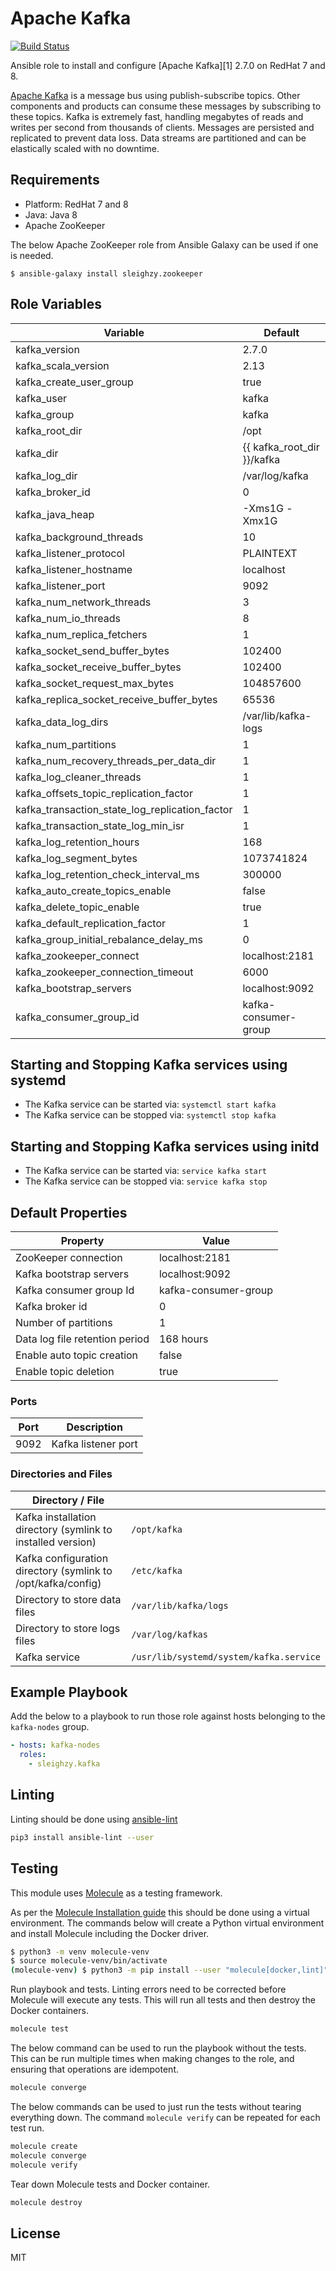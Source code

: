 # Apache Kafka

[![Build Status](https://travis-ci.org/sleighzy/ansible-kafka.svg?branch=master)](https://travis-ci.org/sleighzy/ansible-kafka)

Ansible role to install and configure [Apache Kafka][1] 2.7.0 on RedHat 7 and 8.

[Apache Kafka](http://kafka.apache.org/) is a message bus using
publish-subscribe topics. Other components and products can consume these
messages by subscribing to these topics. Kafka is extremely fast, handling
megabytes of reads and writes per second from thousands of clients. Messages are
persisted and replicated to prevent data loss. Data streams are partitioned and
can be elastically scaled with no downtime.

## Requirements

- Platform: RedHat 7 and 8
- Java: Java 8
- Apache ZooKeeper

The below Apache ZooKeeper role from Ansible Galaxy can be used if one is
needed.

`$ ansible-galaxy install sleighzy.zookeeper`

## Role Variables

| Variable                                        | Default                    |
| ----------------------------------------------- | -------------------------- |
| kafka_version                                   | 2.7.0                      |
| kafka_scala_version                             | 2.13                       |
| kafka_create_user_group                         | true                       |
| kafka_user                                      | kafka                      |
| kafka_group                                     | kafka                      |
| kafka_root_dir                                  | /opt                       |
| kafka_dir                                       | {{ kafka_root_dir }}/kafka |
| kafka_log_dir                                   | /var/log/kafka             |
| kafka_broker_id                                 | 0                          |
| kafka_java_heap                                 | -Xms1G -Xmx1G              |
| kafka_background_threads                        | 10                         |
| kafka_listener_protocol                         | PLAINTEXT                  |
| kafka_listener_hostname                         | localhost                  |
| kafka_listener_port                             | 9092                       |
| kafka_num_network_threads                       | 3                          |
| kafka_num_io_threads                            | 8                          |
| kafka_num_replica_fetchers                      | 1                          |
| kafka_socket_send_buffer_bytes                  | 102400                     |
| kafka_socket_receive_buffer_bytes               | 102400                     |
| kafka_socket_request_max_bytes                  | 104857600                  |
| kafka_replica_socket_receive_buffer_bytes       | 65536                      |
| kafka_data_log_dirs                             | /var/lib/kafka-logs        |
| kafka_num_partitions                            | 1                          |
| kafka_num_recovery_threads_per_data_dir         | 1                          |
| kafka_log_cleaner_threads                       | 1                          |
| kafka_offsets_topic_replication_factor          | 1                          |
| kafka_transaction_state_log_replication_factor  | 1                          |
| kafka_transaction_state_log_min_isr             | 1                          |
| kafka_log_retention_hours                       | 168                        |
| kafka_log_segment_bytes                         | 1073741824                 |
| kafka_log_retention_check_interval_ms           | 300000                     |
| kafka_auto_create_topics_enable 		  | false                      |
| kafka_delete_topic_enable          		  | true                       |
| kafka_default_replication_factor   		  | 1                          |
| kafka_group_initial_rebalance_delay_ms	  | 0                          |
| kafka_zookeeper_connect            		  | localhost:2181             |
| kafka_zookeeper_connection_timeout		  | 6000                       |
| kafka_bootstrap_servers            		  | localhost:9092             |
| kafka_consumer_group_id            		  | kafka-consumer-group       |

## Starting and Stopping Kafka services using systemd

- The Kafka service can be started via: `systemctl start kafka`
- The Kafka service can be stopped via: `systemctl stop kafka`

## Starting and Stopping Kafka services using initd

- The Kafka service can be started via: `service kafka start`
- The Kafka service can be stopped via: `service kafka stop`

## Default Properties

| Property                       | Value                |
| ------------------------------ | -------------------- |
| ZooKeeper connection           | localhost:2181       |
| Kafka bootstrap servers        | localhost:9092       |
| Kafka consumer group Id        | kafka-consumer-group |
| Kafka broker id                | 0                    |
| Number of partitions           | 1                    |
| Data log file retention period | 168 hours            |
| Enable auto topic creation     | false                |
| Enable topic deletion          | true                 |

### Ports

| Port | Description         |
| ---- | ------------------- |
| 9092 | Kafka listener port |

### Directories and Files

<!-- markdownlint-disable MD013 -->

| Directory / File                                             |                                         |
| ------------------------------------------------------------ | --------------------------------------- |
| Kafka installation directory (symlink to installed version)  | `/opt/kafka`                            |
| Kafka configuration directory (symlink to /opt/kafka/config) | `/etc/kafka`                            |
| Directory to store data files                                | `/var/lib/kafka/logs`                   |
| Directory to store logs files                                | `/var/log/kafkas`                       |
| Kafka service                                                | `/usr/lib/systemd/system/kafka.service` |

<!-- markdownlint-enable MD013 -->

## Example Playbook

Add the below to a playbook to run those role against hosts belonging to the
`kafka-nodes` group.

```yaml
- hosts: kafka-nodes
  roles:
    - sleighzy.kafka
```

## Linting

Linting should be done using
[ansible-lint](https://docs.ansible.com/ansible-lint/)

```sh
pip3 install ansible-lint --user
```

## Testing

This module uses [Molecule](https://molecule.readthedocs.io/en/stable/) as a
testing framework.

As per the
[Molecule Installation guide](https://molecule.readthedocs.io/en/stable/installation.html)
this should be done using a virtual environment. The commands below will create
a Python virtual environment and install Molecule including the Docker driver.

```sh
$ python3 -m venv molecule-venv
$ source molecule-venv/bin/activate
(molecule-venv) $ python3 -m pip install --user "molecule[docker,lint]"
```

Run playbook and tests. Linting errors need to be corrected before Molecule will
execute any tests. This will run all tests and then destroy the Docker
containers.

```sh
molecule test
```

The below command can be used to run the playbook without the tests. This can be
run multiple times when making changes to the role, and ensuring that operations
are idempotent.

```sh
molecule converge
```

The below commands can be used to just run the tests without tearing everything
down. The command `molecule verify` can be repeated for each test run.

```sh
molecule create
molecule converge
molecule verify
```

Tear down Molecule tests and Docker container.

```sh
molecule destroy
```

## License

MIT

